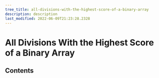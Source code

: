 ```yaml
---
tree_title: all-divisions-with-the-highest-score-of-a-binary-array
description: description
last_modified: 2022-06-09T21:23:28.2328
---
```


# All Divisions With the Highest Score of a Binary Array

## Contents
